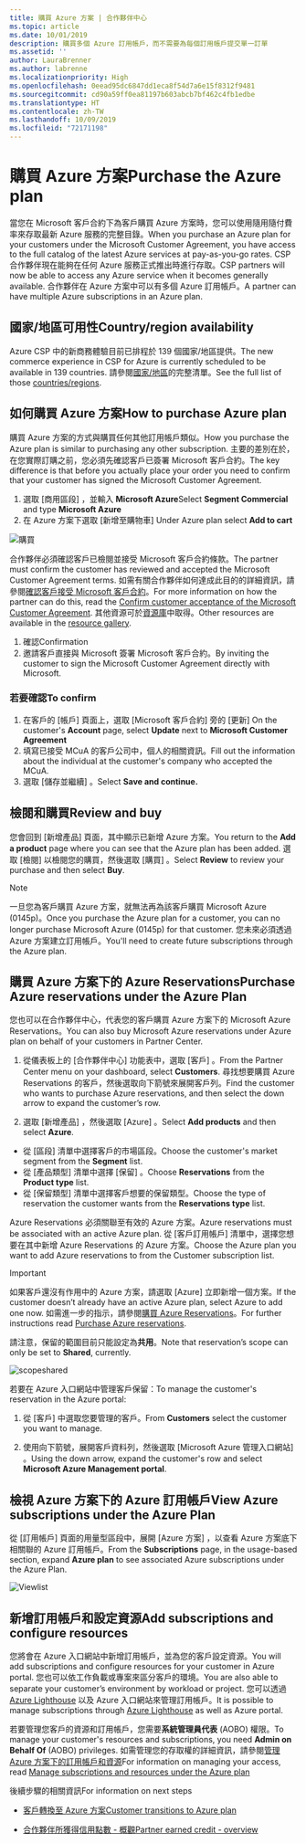 ```yaml
---
title: 購買 Azure 方案 | 合作夥伴中心
ms.topic: article
ms.date: 10/01/2019
description: 購買多個 Azure 訂用帳戶，而不需要為每個訂用帳戶提交單一訂單
ms.assetid: ''
author: LauraBrenner
ms.author: labrenne
ms.localizationpriority: High
ms.openlocfilehash: 0eead95dc6847dd1eca8f54d7a6e15f8312f9481
ms.sourcegitcommit: cd90a59ff0ea81197b603abcb7bf462c4fb1edbe
ms.translationtype: HT
ms.contentlocale: zh-TW
ms.lasthandoff: 10/09/2019
ms.locfileid: "72171198"
---
```

# <a name="purchase-the-azure-plan"></a><span data-ttu-id="93328-103">購買 Azure 方案</span><span class="sxs-lookup"><span data-stu-id="93328-103">Purchase the Azure plan</span></span>

<span data-ttu-id="93328-104">當您在 Microsoft 客戶合約下為客戶購買 Azure 方案時，您可以使用隨用隨付費率來存取最新 Azure 服務的完整目錄。</span><span class="sxs-lookup"><span data-stu-id="93328-104">When you purchase an Azure plan for your customers under the Microsoft Customer Agreement, you have access to the full catalog of the latest Azure services at pay-as-you-go rates.</span></span> <span data-ttu-id="93328-105">CSP 合作夥伴現在能夠在任何 Azure 服務正式推出時進行存取。</span><span class="sxs-lookup"><span data-stu-id="93328-105">CSP partners will now be able to access any Azure service when it becomes generally available.</span></span> <span data-ttu-id="93328-106">合作夥伴在 Azure 方案中可以有多個 Azure 訂用帳戶。</span><span class="sxs-lookup"><span data-stu-id="93328-106">A partner can have multiple Azure subscriptions in an Azure plan.</span></span> 

## <a name="countryregion-availability"></a><span data-ttu-id="93328-107">國家/地區可用性</span><span class="sxs-lookup"><span data-stu-id="93328-107">Country/region availability</span></span>
<span data-ttu-id="93328-108">Azure CSP 中的新商務體驗目前已排程於 139 個國家/地區提供。</span><span class="sxs-lookup"><span data-stu-id="93328-108">The new commerce experience in CSP for Azure is currently scheduled to be available in 139 countries.</span></span> <span data-ttu-id="93328-109">請參閱[國家/地區](https://query.prod.cms.rt.microsoft.com/cms/api/am/binary/RE3QN0x)的完整清單。</span><span class="sxs-lookup"><span data-stu-id="93328-109">See the full list of those [countries/regions](https://query.prod.cms.rt.microsoft.com/cms/api/am/binary/RE3QN0x).</span></span> 

## <a name="how-to-purchase-azure-plan"></a><span data-ttu-id="93328-110">如何購買 Azure 方案</span><span class="sxs-lookup"><span data-stu-id="93328-110">How to purchase Azure plan</span></span>

<span data-ttu-id="93328-111">購買 Azure 方案的方式與購買任何其他訂用帳戶類似。</span><span class="sxs-lookup"><span data-stu-id="93328-111">How you purchase the Azure plan is similar to purchasing any other subscription.</span></span> <span data-ttu-id="93328-112">主要的差別在於，在您實際訂購之前，您必須先確認客戶已簽署 Microsoft 客戶合約。</span><span class="sxs-lookup"><span data-stu-id="93328-112">The key difference is that before you actually place your order you need to confirm that your customer has signed the Microsoft Customer Agreement.</span></span>

1. <span data-ttu-id="93328-113">選取 [商用區段]  ，並輸入 **Microsoft Azure**</span><span class="sxs-lookup"><span data-stu-id="93328-113">Select **Segment Commercial** and type **Microsoft Azure**</span></span> 
2. <span data-ttu-id="93328-114">在 Azure 方案下選取 [新增至購物車] </span><span class="sxs-lookup"><span data-stu-id="93328-114">Under Azure plan select **Add to cart**</span></span>

![購買](images/azure/Azurepurchase1.png)

<span data-ttu-id="93328-116">合作夥伴必須確認客戶已檢閱並接受 Microsoft 客戶合約條款。</span><span class="sxs-lookup"><span data-stu-id="93328-116">The partner must confirm the customer has reviewed and accepted the Microsoft Customer Agreement terms.</span></span> <span data-ttu-id="93328-117">如需有關合作夥伴如何達成此目的的詳細資訊，請參閱[確認客戶接受 Microsoft 客戶合約](https://docs.microsoft.com/en-us/partner-center/confirm-customer-agreement)。</span><span class="sxs-lookup"><span data-stu-id="93328-117">For more information on how the partner can do this, read the [Confirm customer acceptance of the Microsoft Customer Agreement](https://docs.microsoft.com/en-us/partner-center/confirm-customer-agreement).</span></span> <span data-ttu-id="93328-118">其他資源可於[資源庫](https://partner.microsoft.com/resources/collection/Microsoft-Customer-Agreement-in-the-CSP-program#/)中取得。</span><span class="sxs-lookup"><span data-stu-id="93328-118">Other resources are available in the [resource gallery](https://partner.microsoft.com/resources/collection/Microsoft-Customer-Agreement-in-the-CSP-program#/).</span></span>

1. <span data-ttu-id="93328-119">確認</span><span class="sxs-lookup"><span data-stu-id="93328-119">Confirmation</span></span>
2. <span data-ttu-id="93328-120">邀請客戶直接與 Microsoft 簽署 Microsoft 客戶合約。</span><span class="sxs-lookup"><span data-stu-id="93328-120">By inviting the customer to sign the Microsoft Customer Agreement directly with Microsoft.</span></span> 

### <a name="to-confirm"></a><span data-ttu-id="93328-121">若要確認</span><span class="sxs-lookup"><span data-stu-id="93328-121">To confirm</span></span> 

1. <span data-ttu-id="93328-122">在客戶的 [帳戶]  頁面上，選取 [Microsoft 客戶合約]  旁的 [更新] </span><span class="sxs-lookup"><span data-stu-id="93328-122">On the customer's **Account** page, select **Update** next to **Microsoft Customer Agreement**</span></span>  
2. <span data-ttu-id="93328-123">填寫已接受 MCuA 的客戶公司中，個人的相關資訊。</span><span class="sxs-lookup"><span data-stu-id="93328-123">Fill out the information about the individual at the customer's company who accepted the MCuA.</span></span>
3. <span data-ttu-id="93328-124">選取 [儲存並繼續]  。</span><span class="sxs-lookup"><span data-stu-id="93328-124">Select **Save and continue.**</span></span>  

## <a name="review-and-buy"></a><span data-ttu-id="93328-125">檢閱和購買</span><span class="sxs-lookup"><span data-stu-id="93328-125">Review and buy</span></span>

<span data-ttu-id="93328-126">您會回到 [新增產品]  頁面，其中顯示已新增 Azure 方案。</span><span class="sxs-lookup"><span data-stu-id="93328-126">You return to the **Add a product** page where you can see that the Azure plan has been added.</span></span> <span data-ttu-id="93328-127">選取 [檢閱]  以檢閱您的購買，然後選取 [購買]  。</span><span class="sxs-lookup"><span data-stu-id="93328-127">Select **Review** to review your purchase and then select **Buy**.</span></span> 

>[!Note]
><span data-ttu-id="93328-128">一旦您為客戶購買 Azure 方案，就無法再為該客戶購買 Microsoft Azure (0145p)。</span><span class="sxs-lookup"><span data-stu-id="93328-128">Once you purchase the Azure plan for a customer, you can no longer purchase Microsoft Azure (0145p) for that customer.</span></span> <span data-ttu-id="93328-129">您未來必須透過 Azure 方案建立訂用帳戶。</span><span class="sxs-lookup"><span data-stu-id="93328-129">You'll need to create future subscriptions through the Azure plan.</span></span>

## <a name="purchase-azure-reservations-under-the-azure-plan"></a><span data-ttu-id="93328-130">購買 Azure 方案下的 Azure Reservations</span><span class="sxs-lookup"><span data-stu-id="93328-130">Purchase Azure reservations under the Azure Plan</span></span> 
  
<span data-ttu-id="93328-131">您也可以在合作夥伴中心，代表您的客戶購買 Azure 方案下的 Microsoft Azure Reservations。</span><span class="sxs-lookup"><span data-stu-id="93328-131">You can also buy Microsoft Azure reservations under Azure plan on behalf of your customers in Partner Center.</span></span>

1. <span data-ttu-id="93328-132">從儀表板上的 [合作夥伴中心] 功能表中，選取 [客戶]  。</span><span class="sxs-lookup"><span data-stu-id="93328-132">From the Partner Center menu on your dashboard, select **Customers**.</span></span> <span data-ttu-id="93328-133">尋找想要購買 Azure Reservations 的客戶，然後選取向下箭號來展開客戶列。</span><span class="sxs-lookup"><span data-stu-id="93328-133">Find the customer who wants to purchase Azure reservations, and then select the down arrow to expand the customer’s row.</span></span> 

2. <span data-ttu-id="93328-134">選取 [新增產品]  ，然後選取 [Azure]  。</span><span class="sxs-lookup"><span data-stu-id="93328-134">Select **Add products** and then select **Azure**.</span></span> 
- <span data-ttu-id="93328-135">從 [區段]  清單中選擇客戶的市場區段。</span><span class="sxs-lookup"><span data-stu-id="93328-135">Choose the customer's market segment from the **Segment** list.</span></span> 
- <span data-ttu-id="93328-136">從 [產品類型]  清單中選擇 [保留]  。</span><span class="sxs-lookup"><span data-stu-id="93328-136">Choose **Reservations** from the **Product type** list.</span></span> 
- <span data-ttu-id="93328-137">從 [保留類型]  清單中選擇客戶想要的保留類型。</span><span class="sxs-lookup"><span data-stu-id="93328-137">Choose the type of reservation the customer wants from the **Reservations type** list.</span></span> 

<span data-ttu-id="93328-138">Azure Reservations 必須關聯至有效的 Azure 方案。</span><span class="sxs-lookup"><span data-stu-id="93328-138">Azure reservations must be associated with an active Azure plan.</span></span> <span data-ttu-id="93328-139">從 [客戶訂用帳戶] 清單中，選擇您想要在其中新增 Azure Reservations 的 Azure 方案。</span><span class="sxs-lookup"><span data-stu-id="93328-139">Choose the Azure plan you want to add Azure reservations to from the Customer subscription list.</span></span> 

>[!Important] 
><span data-ttu-id="93328-140">如果客戶還沒有作用中的 Azure 方案，請選取 [Azure] 立即新增一個方案。</span><span class="sxs-lookup"><span data-stu-id="93328-140">If the customer doesn’t already have an active Azure plan, select Azure to add one now.</span></span> <span data-ttu-id="93328-141">如需進一步的指示，請參閱[購買 Azure Reservations](https://docs.microsoft.com/partner-center/azure-reservations-buying#purchase-azure-reservations)。</span><span class="sxs-lookup"><span data-stu-id="93328-141">For further instructions read [Purchase Azure reservations](https://docs.microsoft.com/partner-center/azure-reservations-buying#purchase-azure-reservations).</span></span>

<span data-ttu-id="93328-142">請注意，保留的範圍目前只能設定為**共用**。</span><span class="sxs-lookup"><span data-stu-id="93328-142">Note that reservation’s scope can only be set to **Shared**, currently.</span></span> 

![scopeshared](images/azure/scopeshared.png)

<span data-ttu-id="93328-144">若要在 Azure 入口網站中管理客戶保留：</span><span class="sxs-lookup"><span data-stu-id="93328-144">To manage the customer's reservation in the Azure portal:</span></span> 

1. <span data-ttu-id="93328-145">從 [客戶]  中選取您要管理的客戶。</span><span class="sxs-lookup"><span data-stu-id="93328-145">From **Customers** select the customer you want to manage.</span></span> 

2. <span data-ttu-id="93328-146">使用向下箭號，展開客戶資料列，然後選取 [Microsoft Azure 管理入口網站]  。</span><span class="sxs-lookup"><span data-stu-id="93328-146">Using the down arrow, expand the customer's row and select **Microsoft Azure Management portal**.</span></span>  
 
## <a name="view-azure-subscriptions-under-the-azure-plan"></a><span data-ttu-id="93328-147">檢視 Azure 方案下的 Azure 訂用帳戶</span><span class="sxs-lookup"><span data-stu-id="93328-147">View Azure subscriptions under the Azure Plan</span></span> 

<span data-ttu-id="93328-148">從 [訂用帳戶]  頁面的用量型區段中，展開 [Azure 方案]  ，以查看 Azure 方案底下相關聯的 Azure 訂用帳戶。</span><span class="sxs-lookup"><span data-stu-id="93328-148">From the **Subscriptions** page, in the usage-based section, expand **Azure plan** to see associated Azure subscriptions under the Azure Plan.</span></span>

![Viewlist](images/azure/viewlist.png)


## <a name="add-subscriptions-and-configure-resources"></a><span data-ttu-id="93328-150">新增訂用帳戶和設定資源</span><span class="sxs-lookup"><span data-stu-id="93328-150">Add subscriptions and configure resources</span></span>

<span data-ttu-id="93328-151">您將會在 Azure 入口網站中新增訂用帳戶，並為您的客戶設定資源。</span><span class="sxs-lookup"><span data-stu-id="93328-151">You will add subscriptions and configure resources for your customer in Azure portal.</span></span> <span data-ttu-id="93328-152">您也可以依工作負載或專案來區分客戶的環境。</span><span class="sxs-lookup"><span data-stu-id="93328-152">You are also able to separate your customer’s environment by workload or project.</span></span> <span data-ttu-id="93328-153">您可以透過 [Azure Lighthouse](https://azure.microsoft.com/services/azure-lighthouse/) 以及 Azure 入口網站來管理訂用帳戶。</span><span class="sxs-lookup"><span data-stu-id="93328-153">It is possible to manage subscriptions through [Azure Lighthouse](https://azure.microsoft.com/services/azure-lighthouse/) as well as Azure portal.</span></span> 

<span data-ttu-id="93328-154">若要管理您客戶的資源和訂用帳戶，您需要**系統管理員代表** (AOBO) 權限。</span><span class="sxs-lookup"><span data-stu-id="93328-154">To manage your customer's resources and subscriptions, you need **Admin on Behalf Of** (AOBO) privileges.</span></span> <span data-ttu-id="93328-155">如需管理您的存取權的詳細資訊，請參閱[管理 Azure 方案下的訂用帳戶和資源](azure-plan-manage.md)</span><span class="sxs-lookup"><span data-stu-id="93328-155">For information on managing your access, read [Manage subscriptions and resources under the Azure plan](azure-plan-manage.md)</span></span>

<span data-ttu-id="93328-156">後續步驟的相關資訊</span><span class="sxs-lookup"><span data-stu-id="93328-156">For information on next steps</span></span>

- [<span data-ttu-id="93328-157">客戶轉換至 Azure 方案</span><span class="sxs-lookup"><span data-stu-id="93328-157">Customer transitions to Azure plan</span></span>](azure-plan-transition.md)

- [<span data-ttu-id="93328-158">合作夥伴所獲得信用點數 - 概觀</span><span class="sxs-lookup"><span data-stu-id="93328-158">Partner earned credit - overview</span></span>](partner-earned-credit.md)







            




    

  













    



    